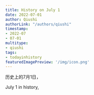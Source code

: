 ```yaml
---
title: History on July 1
date: 2022-07-01
author: Qiushi 
authorLink: "/authors/qiushi"
timestamp: 
- 2022-07
- 07-01
multitype: 
- qiushi
tags: 
- todayinhistory
featuredImagePreview: '/img/icon.png'
---
```









历史上的7月1日，

July 1 in history, 

<!--more-->

